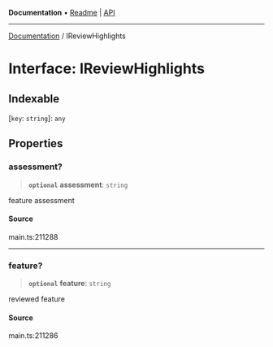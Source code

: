 **Documentation** • [Readme](../README.md) \| [API](../globals.md)

***

[Documentation](../README.md) / IReviewHighlights

# Interface: IReviewHighlights

## Indexable

 \[`key`: `string`\]: `any`

## Properties

### assessment?

> **`optional`** **assessment**: `string`

feature assessment

#### Source

main.ts:211288

***

### feature?

> **`optional`** **feature**: `string`

reviewed feature

#### Source

main.ts:211286
